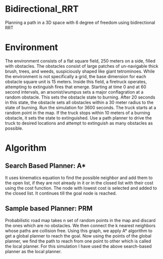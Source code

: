 # Bidirectional_RRT
Planning a path in a 3D space with 6 degree of freedom using bidirectional RRT

# Environment
The environment consists of a flat square field, 250 meters on a side, filled with obstacles. The obstacles consist of large patches of un-navigable thick brush, trees, and weeds, suspiciously shaped like giant tetrominoes. While the environment is not specifically a grid, the base dimension for each obstacle square unit is 15 meters. Inside this field, a firetruck operates, attempting to extinguish fires that emerge.
Starting at time 0 and at 60 second intervals, an arsonist/wumpus sets a major conflagration at a random obstacle. This sets the obstacle state to burning. After 20 seconds in this state, the obstacle sets all obstacles within a 30 meter radius to the state of burning. Run the simulation for 3600 seconds.
The truck starts at a random point in the map. If the truck stops within 10 meters of a burning obstacle, it sets the state to extinguished. Use a path planner to drive the truck to desired locations and attempt to extinguish as many obstacles as possible.

# Algorithm 
## Search Based Planner: A*
It uses kinematics equation to find the possible neighbor and add them to the open list, if they are not already in it or in the closed list with their cost using the cost function. The node with lowest cost is selected and added to the closed list. It continues till the goal node is reached.
## Sample based Planner: PRM
Probabilistic road map takes n set of random points in the map and discard the ones which are no obstacles. We then connect the k nearest neighbors whose paths are collision free. Using this graph, we apply A* algorithm to get a global planner to reach the goal. Now using the points of the global planner, we find the path to reach from one point to other which is called the local planner. For this simulation I have used the above search-based planner as the local planner. 
